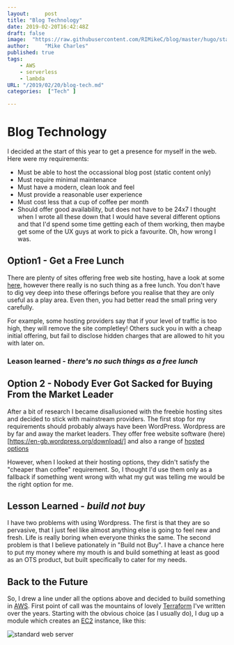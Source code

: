 ```yaml
---
layout:		post
title: "Blog Technology"
date: 2019-02-20T16:42:48Z
draft: false
image:  "https://raw.githubusercontent.com/RIMikeC/blog/master/hugo/static/images/ldn.jpg"
author:     "Mike Charles"
published: true
tags:
    - AWS
    - serverless
    - lambda
URL: "/2019/02/20/blog-tech.md"
categories:  ["Tech" ]

---
```


# Blog Technology

I decided at the start of this year to get a presence for myself in the web. Here were my requirements:
- Must be able to host the occassional blog post (static content only)
- Must require minimal maintenance
- Must have a modern, clean look and feel
- Must provide a reasonable user experience
- Must cost less that a cup of coffee per month
- Should offer good availability, but does not have to be 24x7
I thought when I wrote all these down that I would have several different options and that I'd spend some time getting each of them working, then maybe get some of the UX guys at work to pick a favourite. Oh, how wrong I was.


## Option1 - Get a Free Lunch

There are plenty of sites offering free web site hosting, have a look at some [here](https://hostingfacts.com/free-web-hosting-sites/), however there really is no such thing as a free lunch. You don't have to dig vey deep into these offerings before you realise that they are only useful as a play area. Even then, you had better read the small pring very carefully.

For example, some hosting providers say that if your level of traffic is too high, they will remove the site completley! Others suck you in with a cheap initial offering, but fail to disclose hidden charges that are allowed to hit you with later on.

### Leason learned - *there's no such things as a free lunch*

## Option 2 - Nobody Ever Got Sacked for Buying From the Market Leader
After a bit of research I became disallusioned with the freebie hosting sites and decided to stick with mainstream providers. The first stop for my requirements should probably always have been  WordPress. Wordpress are by far and away the market leaders. They offer free website software (here)[https://en-gb.wordpress.org/download/] and also a range of [hosted options](https://wordpress.com/)

However, when I looked at their hosting options, they didn't satisfy the "cheaper than coffee" requirement. So, I thought I'd use them only as a fallback if something went wrong with what my gut was telling me would be the right option for me.


## Lesson Learned - *build not buy*
I have two problems with using Wordpress.
The first is that they are so pervasive, that I just feel like almost anything else is going to feel new and fresh. Life is really boring when everyone thinks the same.
The second problem is that I believe pationately in "Build not Buy". I have a chance here to put my money where my mouth is and build something at least as good as an OTS product, but built specifically to cater for my needs.

## Back to the Future
So, I drew a line under all the options above and decided to build something in [AWS](https://aws.amazon.com/). First point of call was the mountains of lovely [Terraform](https://www.terraform.io/) I've written over the years.
Starting with the obvious choice (as I usually do), I dug up a module which creates an [EC2](https://aws.amazon.com/ec2/) instance, like this:

![standard web server]("../../images/stdwebserver.png")



